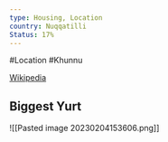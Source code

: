 ```yaml
---
type: Housing, Location
country: Nuqqatilli
Status: 17%
---
```


#Location #Khunnu

[Wikipedia](https://en.wikipedia.org/wiki/Yurt)




## Biggest Yurt
![[Pasted image 20230204153606.png]]